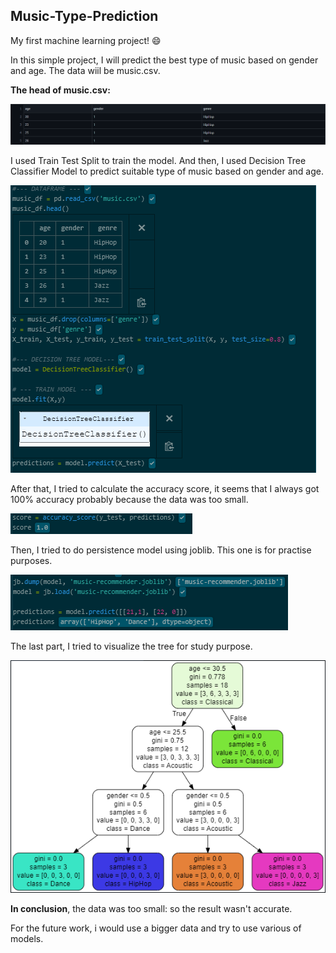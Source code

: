 ## Music-Type-Prediction

My first machine learning project! :smile: 

In this simple project, I will predict the best type of music based on gender and age. The data wiil be music.csv.

__The head of music.csv:__

![](headmusic.png)

I used Train Test Split to train the model.
And then, I used Decision Tree Classifier Model to predict suitable type of music based on gender and age.

![](code1.png)

After that,  I tried to calculate the accuracy score, it seems that I always got 100% accuracy probably because the data was too small.

![](code2.png)

Then, I tried to do persistence model using joblib. This one is for practise purposes.

![](code3.png)

The last part, I tried to visualize the tree for study purpose.

![](musictree.png)

__In conclusion__, the data was too small: so the result wasn't accurate. 

For the future work, i would use a bigger data and try to use various of models.

